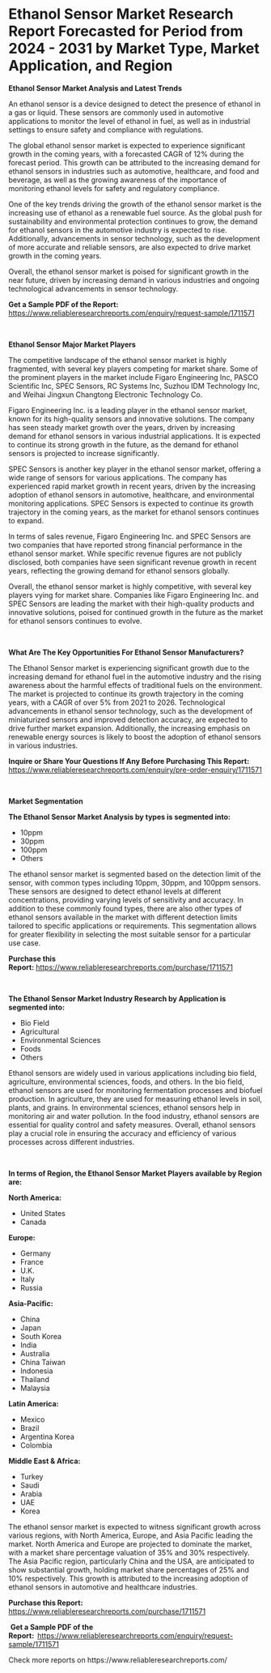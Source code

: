 <p><h1>Ethanol Sensor Market Research Report Forecasted for Period from 2024 -  2031 by Market Type, Market Application, and Region</h1></p><p><strong>Ethanol Sensor Market Analysis and Latest Trends</strong></p>
<p><p>An ethanol sensor is a device designed to detect the presence of ethanol in a gas or liquid. These sensors are commonly used in automotive applications to monitor the level of ethanol in fuel, as well as in industrial settings to ensure safety and compliance with regulations.</p><p>The global ethanol sensor market is expected to experience significant growth in the coming years, with a forecasted CAGR of 12% during the forecast period. This growth can be attributed to the increasing demand for ethanol sensors in industries such as automotive, healthcare, and food and beverage, as well as the growing awareness of the importance of monitoring ethanol levels for safety and regulatory compliance.</p><p>One of the key trends driving the growth of the ethanol sensor market is the increasing use of ethanol as a renewable fuel source. As the global push for sustainability and environmental protection continues to grow, the demand for ethanol sensors in the automotive industry is expected to rise. Additionally, advancements in sensor technology, such as the development of more accurate and reliable sensors, are also expected to drive market growth in the coming years.</p><p>Overall, the ethanol sensor market is poised for significant growth in the near future, driven by increasing demand in various industries and ongoing technological advancements in sensor technology.</p></p>
<p><strong>Get a Sample PDF of the Report:&nbsp;</strong> <a href="https://www.reliableresearchreports.com/enquiry/request-sample/1711571">https://www.reliableresearchreports.com/enquiry/request-sample/1711571</a></p>
<p>&nbsp;</p>
<p><strong>Ethanol Sensor Major Market Players</strong></p>
<p><p>The competitive landscape of the ethanol sensor market is highly fragmented, with several key players competing for market share. Some of the prominent players in the market include Figaro Engineering Inc, PASCO Scientific Inc, SPEC Sensors, RC Systems Inc, Suzhou IDM Technology Inc, and Weihai Jingxun Changtong Electronic Technology Co.</p><p>Figaro Engineering Inc. is a leading player in the ethanol sensor market, known for its high-quality sensors and innovative solutions. The company has seen steady market growth over the years, driven by increasing demand for ethanol sensors in various industrial applications. It is expected to continue its strong growth in the future, as the demand for ethanol sensors is projected to increase significantly.</p><p>SPEC Sensors is another key player in the ethanol sensor market, offering a wide range of sensors for various applications. The company has experienced rapid market growth in recent years, driven by the increasing adoption of ethanol sensors in automotive, healthcare, and environmental monitoring applications. SPEC Sensors is expected to continue its growth trajectory in the coming years, as the market for ethanol sensors continues to expand.</p><p>In terms of sales revenue, Figaro Engineering Inc. and SPEC Sensors are two companies that have reported strong financial performance in the ethanol sensor market. While specific revenue figures are not publicly disclosed, both companies have seen significant revenue growth in recent years, reflecting the growing demand for ethanol sensors globally.</p><p>Overall, the ethanol sensor market is highly competitive, with several key players vying for market share. Companies like Figaro Engineering Inc. and SPEC Sensors are leading the market with their high-quality products and innovative solutions, poised for continued growth in the future as the market for ethanol sensors continues to evolve.</p></p>
<p>&nbsp;</p>
<p><strong>What Are The Key Opportunities For Ethanol Sensor Manufacturers?</strong></p>
<p><p>The Ethanol Sensor market is experiencing significant growth due to the increasing demand for ethanol fuel in the automotive industry and the rising awareness about the harmful effects of traditional fuels on the environment. The market is projected to continue its growth trajectory in the coming years, with a CAGR of over 5% from 2021 to 2026. Technological advancements in ethanol sensor technology, such as the development of miniaturized sensors and improved detection accuracy, are expected to drive further market expansion. Additionally, the increasing emphasis on renewable energy sources is likely to boost the adoption of ethanol sensors in various industries.</p></p>
<p><strong>Inquire or Share Your Questions If Any Before Purchasing This Report:</strong> <a href="https://www.reliableresearchreports.com/enquiry/pre-order-enquiry/1711571">https://www.reliableresearchreports.com/enquiry/pre-order-enquiry/1711571</a></p>
<p>&nbsp;</p>
<p><strong>Market Segmentation</strong></p>
<p><strong>The Ethanol Sensor Market Analysis by types is segmented into:</strong></p>
<p><ul><li>10ppm</li><li>30ppm</li><li>100ppm</li><li>Others</li></ul></p>
<p><p>The ethanol sensor market is segmented based on the detection limit of the sensor, with common types including 10ppm, 30ppm, and 100ppm sensors. These sensors are designed to detect ethanol levels at different concentrations, providing varying levels of sensitivity and accuracy. In addition to these commonly found types, there are also other types of ethanol sensors available in the market with different detection limits tailored to specific applications or requirements. This segmentation allows for greater flexibility in selecting the most suitable sensor for a particular use case.</p></p>
<p><strong>Purchase this Report:&nbsp;</strong><a href="https://www.reliableresearchreports.com/purchase/1711571">https://www.reliableresearchreports.com/purchase/1711571</a></p>
<p>&nbsp;</p>
<p><strong>The Ethanol Sensor Market Industry Research by Application is segmented into:</strong></p>
<p><ul><li>Bio Field</li><li>Agricultural</li><li>Environmental Sciences</li><li>Foods</li><li>Others</li></ul></p>
<p><p>Ethanol sensors are widely used in various applications including bio field, agriculture, environmental sciences, foods, and others. In the bio field, ethanol sensors are used for monitoring fermentation processes and biofuel production. In agriculture, they are used for measuring ethanol levels in soil, plants, and grains. In environmental sciences, ethanol sensors help in monitoring air and water pollution. In the food industry, ethanol sensors are essential for quality control and safety measures. Overall, ethanol sensors play a crucial role in ensuring the accuracy and efficiency of various processes across different industries.</p></p>
<p>&nbsp;</p>
<p><strong>In terms of Region, the Ethanol Sensor Market Players available by Region are:</strong></p>
<p>
    <p> <strong> North America: </strong>
        <ul>
            <li>United States</li>
            <li>Canada</li>
        </ul>
        </p> 
    <p> <strong> Europe: </strong>
        <ul>
            <li>Germany</li>
            <li>France</li>
            <li>U.K.</li>
            <li>Italy</li>
            <li>Russia</li>
        </ul>
        </p> 
    <p> <strong> Asia-Pacific: </strong>
        <ul>
            <li>China</li>
            <li>Japan</li>
            <li>South Korea</li>
            <li>India</li>
            <li>Australia</li>
            <li>China Taiwan</li>
            <li>Indonesia</li>
            <li>Thailand</li>
            <li>Malaysia</li>
        </ul>
        </p> 
    <p> <strong> Latin America: </strong>
        <ul>
            <li>Mexico</li>
            <li>Brazil</li>
            <li>Argentina Korea</li>
            <li>Colombia</li>
        </ul>
        </p> 
    <p> <strong> Middle East & Africa: </strong>
        <ul>
            <li>Turkey</li>
            <li>Saudi</li>
            <li>Arabia</li>
            <li>UAE</li>
            <li>Korea</li>
        </ul>
    </p>
    </p>
<p><p>The ethanol sensor market is expected to witness significant growth across various regions, with North America, Europe, and Asia Pacific leading the market. North America and Europe are projected to dominate the market, with a market share percentage valuation of 35% and 30% respectively. The Asia Pacific region, particularly China and the USA, are anticipated to show substantial growth, holding market share percentages of 25% and 10% respectively. This growth is attributed to the increasing adoption of ethanol sensors in automotive and healthcare industries.</p></p>
<p><strong>Purchase this Report: </strong><a href="https://www.reliableresearchreports.com/purchase/1711571">https://www.reliableresearchreports.com/purchase/1711571</a></p>
<p>&nbsp;<strong>Get a Sample PDF of the Report:&nbsp;&nbsp;</strong><a href="https://www.reliableresearchreports.com/enquiry/request-sample/1711571">https://www.reliableresearchreports.com/enquiry/request-sample/1711571</a></p>
<p><strong></strong></p>
<p>Check more reports on https://www.reliableresearchreports.com/</p>